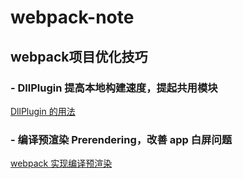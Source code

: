# webpack-note
## webpack项目优化技巧

### - DllPlugin 提高本地构建速度，提起共用模块
[DllPlugin 的用法](./DllPlugin.md)

### - 编译预渲染 Prerendering，改善 app 白屏问题
[webpack 实现编译预渲染](./Prerendering.md)
